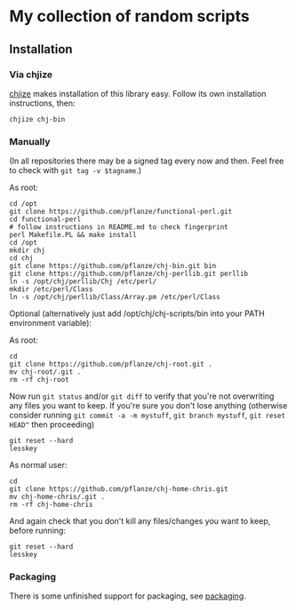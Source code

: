 # My collection of random scripts

## Installation

### Via chjize

[chjize](https://github.com/pflanze/chjize) makes installation of this
library easy. Follow its own installation instructions, then:

    chjize chj-bin

### Manually

(In all repositories there may be a signed tag every now and
then. Feel free to check with `git tag -v $tagname`.)

As root:

    cd /opt
    git clone https://github.com/pflanze/functional-perl.git
    cd functional-perl
    # follow instructions in README.md to check fingerprint
    perl Makefile.PL && make install
    cd /opt
    mkdir chj
    cd chj
    git clone https://github.com/pflanze/chj-bin.git bin
    git clone https://github.com/pflanze/chj-perllib.git perllib
    ln -s /opt/chj/perllib/Chj /etc/perl/
    mkdir /etc/perl/Class
    ln -s /opt/chj/perllib/Class/Array.pm /etc/perl/Class

Optional (alternatively just add /opt/chj/chj-scripts/bin into your PATH
environment variable):

As root:

    cd
    git clone https://github.com/pflanze/chj-root.git .
    mv chj-root/.git .
    rm -rf chj-root

Now run `git status` and/or `git diff` to verify that you're not
overwriting any files you want to keep. If you're sure you don't lose
anything (otherwise consider running `git commit -a -m mystuff`, `git
branch mystuff`, `git reset HEAD^` then proceeding)

    git reset --hard
    lesskey

As normal user:

    cd
    git clone https://github.com/pflanze/chj-home-chris.git
    mv chj-home-chris/.git .
    rm -rf chj-home-chris

And again check that you don't kill any files/changes you want to
keep, before running:

    git reset --hard
    lesskey

### Packaging

There is some unfinished support for packaging, see
[packaging](docs/packaging.md).

